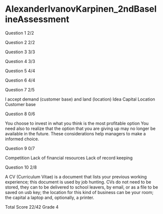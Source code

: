 # AlexanderIvanovKarpinen_2ndBaselineAssessment
Question 1 2/2

Question 2 2/2

Question 3 3/3

Question 4 3/3

Question 5 4/4

Question 6 4/4

Question 7 2/5
 
 I accept demand (customer base) and land (location)
 Idea
 Capital
 Location
 Customer base
 
 Question 8 0/6
 
 You choose to invest in what you think is the most profitable option
 You need also to realize that the option that you are giving up may no longer
 be available in the future. These considerations help managers to make a 
 informed choice.
 
 Question 9 0/7
 
 Competition
 Lack of financial resources
 Lack of record keeping
 
 Question 10 2/8
 
 A CV (Curriculum Vitae) is a document that lists your previous working experience; this document is used by job  hunting.  CVs do not need to be stored, they can to be delivered
to school leavers,  by email, or as a file to be saved on usb key; the location for this kind
of business can be your room; the capital a laptop and, optionally,  a printer.

Total Score 22/42 Grade 4


